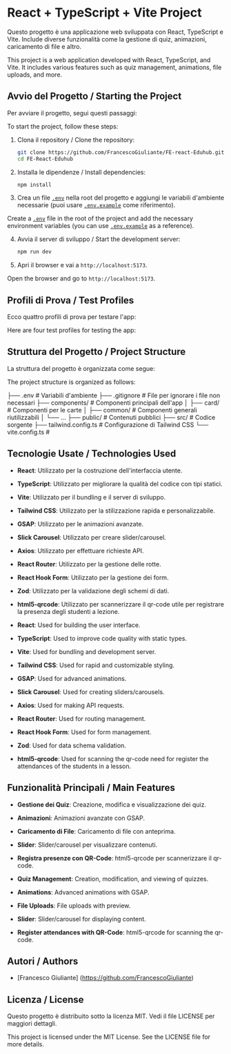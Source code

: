 # React + TypeScript + Vite Project

Questo progetto è una applicazione web sviluppata con React, TypeScript e Vite. Include diverse funzionalità come la gestione di quiz, animazioni, caricamento di file e altro.

This project is a web application developed with React, TypeScript, and Vite. It includes various features such as quiz management, animations, file uploads, and more.

## Avvio del Progetto / Starting the Project

Per avviare il progetto, segui questi passaggi:

To start the project, follow these steps:

1. Clona il repository / Clone the repository:
    ```sh
    git clone https://github.com/FrancescoGiuliante/FE-react-Eduhub.git
    cd FE-React-Eduhub
    ```

2. Installa le dipendenze / Install dependencies:
    ```sh
    npm install
    ```

3. Crea un file [`.env`](.env ) nella root del progetto e aggiungi le variabili d'ambiente necessarie (puoi usare [`.env.example`](.env.example ) come riferimento).

Create a [`.env`](.env ) file in the root of the project and add the necessary environment variables (you can use [`.env.example`](.env.example ) as a reference).

4. Avvia il server di sviluppo / Start the development server:
    ```sh
    npm run dev
    ```

5. Apri il browser e vai a `http://localhost:5173`.

Open the browser and go to `http://localhost:5173`.

## Profili di Prova / Test Profiles

Ecco quattro profili di prova per testare l'app:

Here are four test profiles for testing the app:


## Struttura del Progetto / Project Structure

La struttura del progetto è organizzata come segue:

The project structure is organized as follows:

├── .env # Variabili d'ambiente ├── .gitignore # File per ignorare i file non necessari ├── components/ # Componenti principali dell'app │ ├── card/ # Componenti per le carte │ ├── common/ # Componenti generali riutilizzabili │ └── ... ├── public/ # Contenuti pubblici ├── src/ # Codice sorgente ├── tailwind.config.ts # Configurazione di Tailwind CSS └── vite.config.ts #


## Tecnologie Usate / Technologies Used

- **React**: Utilizzato per la costruzione dell'interfaccia utente.
- **TypeScript**: Utilizzato per migliorare la qualità del codice con tipi statici.
- **Vite**: Utilizzato per il bundling e il server di sviluppo.
- **Tailwind CSS**: Utilizzato per la stilizzazione rapida e personalizzabile.
- **GSAP**: Utilizzato per le animazioni avanzate.
- **Slick Carousel**: Utilizzato per creare slider/carousel.
- **Axios**: Utilizzato per effettuare richieste API.
- **React Router**: Utilizzato per la gestione delle rotte.
- **React Hook Form**: Utilizzato per la gestione dei form.
- **Zod**: Utilizzato per la validazione degli schemi di dati.
- **html5-qrcode**: Utilizzato per scannerizzare il qr-code utile per registrare la presenza degli studenti a lezione.

- **React**: Used for building the user interface.
- **TypeScript**: Used to improve code quality with static types.
- **Vite**: Used for bundling and development server.
- **Tailwind CSS**: Used for rapid and customizable styling.
- **GSAP**: Used for advanced animations.
- **Slick Carousel**: Used for creating sliders/carousels.
- **Axios**: Used for making API requests.
- **React Router**: Used for routing management.
- **React Hook Form**: Used for form management.
- **Zod**: Used for data schema validation.
- **html5-qrcode**: Used for scanning the qr-code need for register the attendances of the students in a lesson.


## Funzionalità Principali / Main Features

- **Gestione dei Quiz**: Creazione, modifica e visualizzazione dei quiz.
- **Animazioni**: Animazioni avanzate con GSAP.
- **Caricamento di File**: Caricamento di file con anteprima.
- **Slider**: Slider/carousel per visualizzare contenuti.
- **Registra presenze con QR-Code**: html5-qrcode per scannerizzare il qr-code.

- **Quiz Management**: Creation, modification, and viewing of quizzes.
- **Animations**: Advanced animations with GSAP.
- **File Uploads**: File uploads with preview.
- **Slider**: Slider/carousel for displaying content.
- **Register attendances with QR-Code**: html5-qrcode for scanning the qr-code.


## Autori / Authors

- [Francesco Giuliante] (https://github.com/FrancescoGiuliante)

## Licenza / License

Questo progetto è distribuito sotto la licenza MIT. Vedi il file LICENSE per maggiori dettagli.

This project is licensed under the MIT License. See the LICENSE file for more details.



